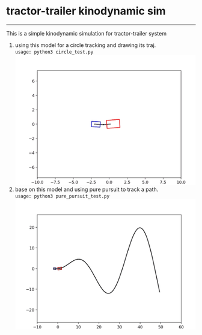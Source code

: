 # tractor-trailer kinodynamic sim

---

This is a simple kinodynamic simulation for tractor-trailer system
1. using this model for a circle tracking and drawing its traj.<br>`usage: python3 circle_test.py`
![这是图片](./pic/traj1.gif)
2. base on this model and using pure pursuit to track a path.<br>`usage: python3 pure_pursuit_test.py`
![这是图片](./pic/traj2.gif)
